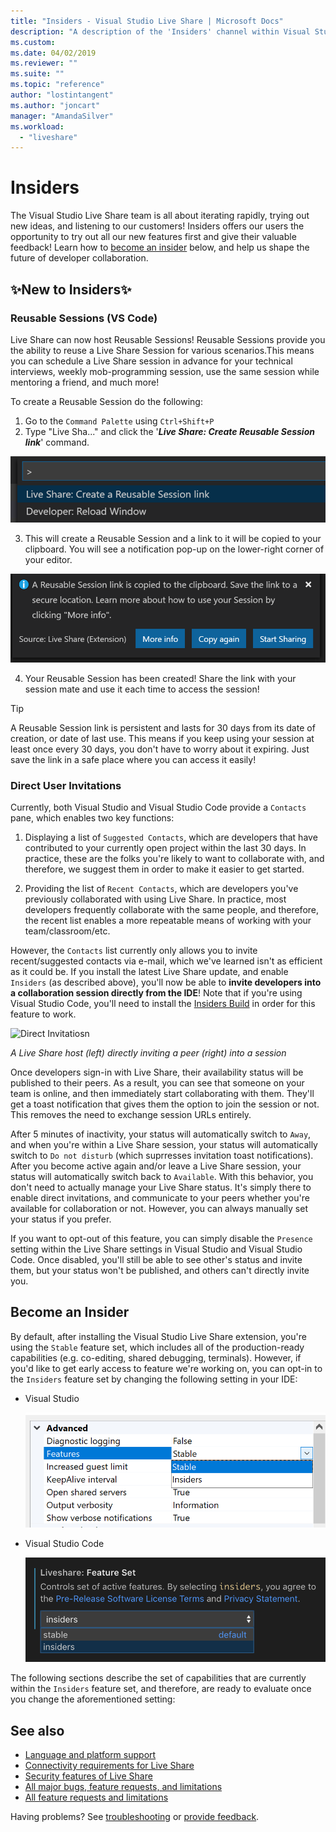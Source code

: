 ```yaml
---
title: "Insiders - Visual Studio Live Share | Microsoft Docs"
description: "A description of the 'Insiders' channel within Visual Studio Live Share."
ms.custom:
ms.date: 04/02/2019
ms.reviewer: ""
ms.suite: ""
ms.topic: "reference"
author: "lostintangent"
ms.author: "joncart"
manager: "AmandaSilver"
ms.workload: 
  - "liveshare"
---
```


<!--
Copyright © Microsoft Corporation
All rights reserved.
Creative Commons Attribution 4.0 License (International): https://creativecommons.org/licenses/by/4.0/legalcode
-->

# Insiders

The Visual Studio Live Share team is all about iterating rapidly, trying out new ideas, and listening to our customers! Insiders offers our users the opportunity to try out all our new features first and give their valuable feedback! 
Learn how to [become an insider](#BecomeanInsider) below, and help us shape the future of developer collaboration. 

## ✨New to Insiders✨


### **Reusable Sessions (VS Code)**

Live Share can now host Reusable Sessions! Reusable Sessions provide you the ability to reuse a Live Share Session for various scenarios.This means you can schedule a Live Share session in advance for your technical interviews, weekly mob-programming session, use the same session while mentoring a friend, and much more!

To create a Reusable Session do the following:
1. Go to the `Command Palette` using `Ctrl+Shift+P`
1. Type "Live Sha..." and click the '**_Live Share: Create Reusable Session link_**' command.

![vscode-reusablesessioncmd](../media/vscode-cmdpalette-createreusablelink.png)

3. This will create a Reusable Session and a link to it will be copied to your clipboard. You will see a notification pop-up on the lower-right corner of your editor.

![vscode-reusablesessionnotif](../media/vscode-notification-resuablesession.png)

4. Your Reusable Session has been created! Share the link with your session mate and use it each time to access the session!

> [!TIP] 
>A Reusable Session link is persistent and lasts for 30 days from its date of creation, or date of last use. This means if you keep using your session at least once every 30 days, you don't have to worry about it expiring. Just save the link in a safe place where you can access it easily!
 

### **Direct User Invitations**

Currently, both Visual Studio and Visual Studio Code provide a `Contacts` pane, which enables two key functions:

1. Displaying a list of `Suggested Contacts`, which are developers that have contributed to your currently open project within the last 30 days. In practice, these are the folks you're likely to want to collaborate with, and therefore, we suggest them in order to make it easier to get started.

2. Providing the list of `Recent Contacts`, which are developers  you've previously collaborated with using Live Share. In practice, most developers frequently collaborate with the same people, and therefore, the recent list enables a more repeatable means of working with your team/classroom/etc.

However, the `Contacts` list currently only allows you to invite recent/suggested contacts via e-mail, which we've learned isn't as efficient as it could be. If you install the latest Live Share update, and enable `Insiders` (as described above), you'll now be able to **invite developers into a collaboration session directly from the IDE**! Note that if you're using Visual Studio Code, you'll need to install the [Insiders Build](https://code.visualstudio.com/insiders/) in order for this feature to work.

![Direct Invitatiosn](https://user-images.githubusercontent.com/116461/59691804-7ece0c00-9198-11e9-94fb-99ec89df91c9.gif)

<em>A Live Share host (left) directly inviting a peer (right) into a session</em>

Once developers sign-in with Live Share, their availability status will be published to their peers. As a result, you can see that someone on your team is online, and then immediately start collaborating with them. They'll get a toast notification that gives them the option to join the session or not. This removes the need to exchange session URLs entirely.

After 5 minutes of inactivity, your status will automatically switch to `Away`, and when you're within a Live Share session, your status will automatically switch to `Do not disturb` (which suprresses invitation toast notifications). After you become active again and/or leave a Live Share session, your status will automatically switch back to `Available`. With this behavior, you don't need to actually manage your Live Share status. It's simply there to enable direct invitations, and communicate to your peers whether you're available for collaboration or not. However, you can always manually set your status if you prefer.

If you want to opt-out of this feature, you can simply disable the `Presence` setting within the Live Share settings in Visual Studio and Visual Studio Code. Once disabled, you'll still be able to see other's status and invite them, but your status won't be published, and others can't directly invite you.

 

## Become an Insider <a name="BecomeanInsider"> </a>

By default, after installing the Visual Studio Live Share extension, you're using the `Stable` feature set, which includes all of the production-ready capabilities (e.g. co-editing, shared debugging, terminals). However, if you'd like to get early access to feature we're working on, you can opt-in to the `Insiders` feature set by changing the following setting in your IDE:

* Visual Studio

    ![feature-set-vs](../media/feature-set-vs.png)

* Visual Studio Code 

    ![feature-set-vscode](../media/feature-set-vscode.png)

The following sections describe the set of capabilities that are currently within the `Insiders` feature set, and therefore, are ready to evaluate once you change the aforementioned setting:



## See also

- [Language and platform support](platform-support.md)
- [Connectivity requirements for Live Share](connectivity.md)
- [Security features of Live Share](security.md)
- [All major bugs, feature requests, and limitations](https://aka.ms/vsls-issues)
- [All feature requests and limitations](https://aka.ms/vsls-feature-requests)

Having problems? See [troubleshooting](../troubleshooting.md) or [provide feedback](../support.md).
